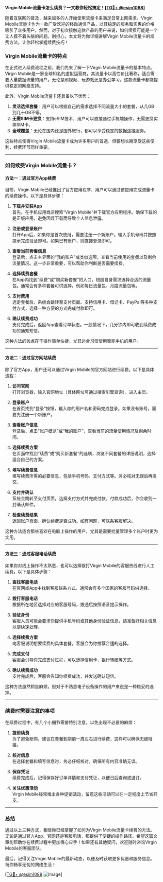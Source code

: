 **Virgin Mobile流量卡怎么续费？一文教你轻松搞定！[[TG💪+ @esim1088](https://t.me/s/esim1088)]**

随着互联网的普及，越来越多的人开始使用流量卡来满足日常上网需求。Virgin Mobile流量卡作为一款广受欢迎的移动通信产品，以其稳定的服务和实惠的价格吸引了众多用户。然而，对于初次接触这款产品的用户来说，如何续费可能是一个让人摸不着头脑的问题。别担心，本文将为你详细讲解Virgin Mobile流量卡的续费方法，让你轻松掌握续费技巧！

### Virgin Mobile流量卡的特点

在正式进入续费流程之前，我们先来了解一下Virgin Mobile流量卡的基本特点。Virgin Mobile是一家全球知名的虚拟运营商，其流量卡以高性价比著称，适合需要大量数据流量的用户。无论是刷视频、玩游戏还是办公学习，这款流量卡都能提供稳定的网络支持。

此外，Virgin Mobile流量卡还具备以下优势：

1. **灵活选择套餐**：用户可以根据自己的需求选择不同流量大小的套餐，从几GB到几十GB不等。
2. **无需SIM卡更换**：支持eSIM技术，用户可以直接通过手机端操作，无需更换实体SIM卡。
3. **全球覆盖**：无论在国内还是国外旅行，都可以享受稳定的数据连接服务。

这些特点使得Virgin Mobile流量卡成为许多用户的首选，但要想长期享受这些便利，续费环节同样重要。

---

### 如何续费Virgin Mobile流量卡？

#### 方法一：通过官方App续费

目前，Virgin Mobile已经推出了官方应用程序，用户可以通过该应用完成流量卡的续费操作。以下是具体步骤：

1. **下载并安装App**  
   首先，在手机应用商店搜索“Virgin Mobile”并下载官方应用程序。确保下载的是正版应用，避免因误下载而导致个人信息泄露。

2. **注册或登录账户**  
   打开App后，如果你是首次使用，需要注册一个新账户。输入手机号码并按照提示完成验证即可。如果已有账户，则直接登录即可。

3. **查看当前套餐信息**  
   登录后，点击主界面的“我的账户”或类似选项，查看当前使用的套餐以及剩余流量情况。这一步非常重要，可以帮助你判断是否需要续费。

4. **选择续费套餐**  
   在App内找到“续费”或“购买新套餐”的入口，根据自身需求选择合适的流量包。通常会有多种套餐可供选择，例如每日流量包、月度流量包等。

5. **支付费用**  
   选定套餐后，系统会跳转至支付页面。支持信用卡、借记卡、PayPal等多种支付方式，选择一种方便的方式完成付款即可。

6. **确认续费成功**  
   支付完成后，返回App查看订单状态。一般情况下，几分钟内即可收到续费成功的通知短信。

这种方法的优点在于操作简单快捷，尤其适合习惯使用智能手机的用户。

---

#### 方法二：通过官方网站续费

除了官方App，用户还可以通过Virgin Mobile的官方网站进行续费。以下是具体流程：

1. **访问官网**  
   打开浏览器，输入官网地址（具体网址可通过搜索引擎查询），进入主页。

2. **登录账户**  
   在首页找到“登录”按钮，输入你的用户名和密码完成登录。如果没有账号，需要先注册一个新账户。

3. **查看账户信息**  
   登录后，点击“账户概览”或“我的账户”，查看当前的流量使用情况及剩余时间。

4. **选择续费方案**  
   在页面中找到“续费”或“购买新套餐”的选项，浏览不同套餐的详细说明，选择适合自己的方案。

5. **填写续费信息**  
   填写续费所需的必要信息，包括手机号码、支付方式等。务必核对无误后再提交。

6. **支付并确认**  
   系统会跳转至支付页面，选择支付方式并完成付款。付款成功后，你会收到一封确认邮件。

7. **检查续费结果**  
   返回账户页面，确认续费是否成功。如有问题，可联系客服解决。

这种方法适合那些喜欢在电脑上操作的用户，尤其是需要批量管理多个账户时更为实用。

---

#### 方法三：通过客服电话续费

如果你对线上操作不太熟悉，也可以选择拨打Virgin Mobile的客服热线进行人工续费。以下是具体步骤：

1. **查找客服电话**  
   在官网或App中找到客服联系方式，通常会有多个国家的客服号码供选择。

2. **拨打客服电话**  
   根据所在地区选择对应的客服号码，拨通后按照语音提示操作。

3. **验证身份**  
   客服人员可能会要求你提供手机号码或其他身份验证信息，请准备好相关信息以便快速处理。

4. **选择续费方案**  
   向客服说明想要续费的具体套餐，客服会为你推荐合适的选择。

5. **完成支付**  
   客服会引导你完成支付过程，可以选择信用卡、银行转账等方式。

6. **确认续费成功**  
   支付完成后，客服会告知你续费成功，并发送确认短信。

这种方法虽然稍显麻烦，但对于不熟悉电子设备操作的用户来说是一种稳妥的选择。

---

### 续费时需要注意的事项

在续费过程中，有几个小细节需要特别注意，以免出现不必要的麻烦：

1. **提前续费**  
   为了避免断网，建议在套餐到期前一周左右进行续费，这样可以确保无缝衔接。

2. **核对信息**  
   在选择套餐和填写信息时，务必仔细核对，确保所有内容准确无误。

3. **保存凭证**  
   续费完成后，记得保存好订单详情和支付凭证，以便日后查询或退订。

4. **关注优惠活动**  
   Virgin Mobile经常推出各种促销活动，留意这些活动可以在一定程度上节省开支。

---

### 总结

通过以上三种方式，相信你已经掌握了如何为Virgin Mobile流量卡续费的方法。无论是通过官方App、官网还是客服电话，都提供了便捷的操作路径。希望这篇文章能帮助你在续费过程中更加得心应手！如果还有其他疑问，欢迎随时咨询Virgin Mobile的客服团队。

最后，记得关注Virgin Mobile的最新动态，以便及时获取更多优惠和服务信息。祝你畅享无忧的网络生活！

[[TG💪+ @esim1088](https://t.me/s/esim1088) ![Image](https://i.postimg.cc/4NQfJmqS/Snipaste-2025-05-13-00-14-12.png)]